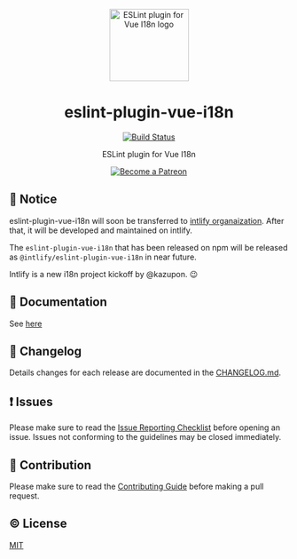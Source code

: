 <p align="center"><img width="143px" height="130px" src="./assets/eslint-plugin-vue-i18n.svg" alt="ESLint plugin for Vue I18n logo"></p>

<h1 align="center">eslint-plugin-vue-i18n</h1>
<p align="center">
  <a href="https://circleci.com/gh/intlify/eslint-plugin-vue-i18n/tree/master"><img src="https://circleci.com/gh/intlify/eslint-plugin-vue-i18n/tree/master.svg?style=svg" alt="Build Status"></a>
</p>

<p align="center">ESLint plugin for Vue I18n</p>

<p align="center">
  <a href="https://www.patreon.com/kazupon" target="_blank">
    <img src="https://c5.patreon.com/external/logo/become_a_patron_button.png" alt="Become a Patreon">
  </a>
</p>

## :loudspeaker: Notice
eslint-plugin-vue-i18n will soon be transferred to [intlify organaization](https://github.com/intlify). After that, it will be developed and maintained on intlify.

The `eslint-plugin-vue-i18n` that has been released on npm will be released as `@intlify/eslint-plugin-vue-i18n` in near future.

Intlify is a new i18n project kickoff by @kazupon. 😉 

## :book: Documentation

See [here](https://eslint-plugin-vue-i18n.intlify.dev)

## :scroll: Changelog
Details changes for each release are documented in the [CHANGELOG.md](https://github.com/intlify/eslint-plugin-vue-i18n/blob/master/CHANGELOG.md).

## :exclamation: Issues

Please make sure to read the [Issue Reporting Checklist](https://github.com/intlify/eslint-plugin-vue-i18n/blob/master/CONTRIBUTING.md#issue-reporting-guidelines) before opening an issue. Issues not conforming to the guidelines may be closed immediately.

## :muscle: Contribution

Please make sure to read the [Contributing Guide](https://github.com/intlify/eslint-plugin-vue-i18n/blob/master/CONTRIBUTING.md) before making a pull request.

## :copyright: License

[MIT](http://opensource.org/licenses/MIT)
